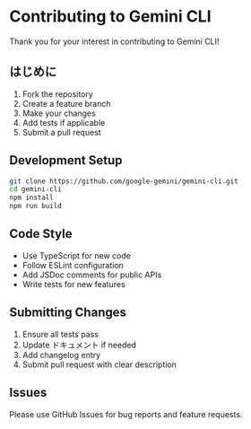 # Contributing to Gemini CLI

Thank you for your interest in contributing to Gemini CLI!

## はじめに

1. Fork the repository
2. Create a feature branch
3. Make your changes
4. Add tests if applicable
5. Submit a pull request

## Development Setup

```bash
git clone https://github.com/google-gemini/gemini-cli.git
cd gemini-cli
npm install
npm run build
```

## Code Style

- Use TypeScript for new code
- Follow ESLint configuration
- Add JSDoc comments for public APIs
- Write tests for new features

## Submitting Changes

1. Ensure all tests pass
2. Update ドキュメント if needed
3. Add changelog entry
4. Submit pull request with clear description

## Issues

Please use GitHub Issues for bug reports and feature requests.
